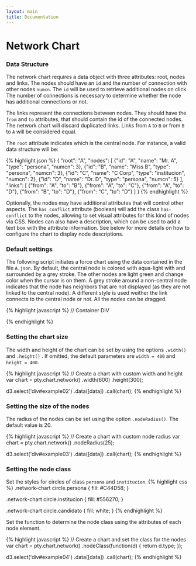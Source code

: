 ```yaml
---
layout: main
title: Documentation
---
```


<link href="{{ site.baseurl }}/css/font-awesome.min.css" rel="stylesheet">
<link href="{{ site.baseurl }}/css/pty.css" rel="stylesheet">
<script src="{{ site.baseurl }}/js/lib/d3.min.js"></script>
<script src="{{ site.baseurl }}/src/pty.js"></script>


# Network Chart

<div class="row">
    <div class="col-md-12">
        <div id="chart01"></div>
    </div>
</div>

<script>
    var width = parseInt(d3.select('#chart01').style('width'), 10),
        height = 400;

	var chart01 = pty.chart.network()
		.width(width)
		.height(height)
        .nodeRadius(10)
        .nodeLabel(function(d) { return d.name; })
        .nodeBaseURL(function(d) { return '{{site.baseurl}}/data/' + d.id + '.json'; })
        .nodeURL(function(d) { return '{{site.baseurl}}/pages/' + d.id; });

	d3.json('{{ site.baseurl }}/data/A.json', function(error, data) {

		if (error) { return error; }

		d3.select('#chart01').data([data]).call(chart01);
	});
</script>

### Data Structure

The network chart requires a data object with three attributes: root, nodes and links. The nodes should have an `id` and the number of connection with other nodes `numcn`. The `id` will be used to retrieve additional nodes on click. The number of connections is necessary to determine whether the node has additional connections or not.

The links represent the connections between nodes. They should have the `from` and `to` attributes, that should contain the id of the connected nodes. The network chart will discard duplicated links. Links from `A` to `B` or from `B` to `A` will be considered equal.

The `root` attribute indicates which is the central node. For instance, a valid data structure will be:

{% highlight json %}
{
  "root": "A",
  "nodes": [
    {"id": "A", "name": "Mr. A",  "type": "persona",     "numcn": 3},
    {"id": "B", "name": "Miss B", "type": "persona",     "numcn": 3},
    {"id": "C", "name": "C Corp", "type": "institucion", "numcn": 2},
    {"id": "D", "name": "Dr. D",  "type": "persona",     "numcn": 5}
  ],
  "links": [
    {"from": "A", "to": "B"},
    {"from": "A", "to": "C"},
    {"from": "A", "to": "D"},
    {"from": "B", "to": "D"},
    {"from": "C", "to": "D"}
  ]
}
{% endhighlight %}

Optionally, the nodes may have additional attributes that will control other aspects. The `has_conflict` attribute (boolean) will add the class `has-conflict` to the nodes, allowing to set visual attributes for this kind of nodes via CSS. Nodes can also have a description, which can be used to add a text box with the attribute information. See below for more details on how to configure the chart to display node descriptions.

### Default settings

The following script initiates a force chart using the data contained in the file `A.json`. By default, the central node is colored with aqua-light with and surrounded by a grey stroke. The other nodes are light green and change color when the cursor is on them. A grey stroke around a non-central node indicates that the node has neighbors that are not displayed (as they are not linked to the central node). A different style is used weither the link connects to the central node or not. All the nodes can be dragged.

{% highlight javascript %}
// Container DIV
<div id="example01"></div>

<script>
    d3.json('{{ site.baseurl }}/data/A.json', function(error, data) {

        // Create a chart with the default options
        var chart = pty.chart.network();

        d3.select('div#example01')
            .data([data])
            .call(chart);
    });
</script>
{% endhighlight %}

<div id="example01" class="example"></div>

<script>
    d3.json('{{ site.baseurl }}/data/A.json', function(error, data) {

        // Create a chart with the default options
        var chart = pty.chart.network();

        d3.select('div#example01')
            .data([data])
            .call(chart);
    });
</script>

### Setting the chart size

The width and height of the chart can be set by using the options `.width()` and `.height()` . If omitted, the default parameters are `width = 400` and `height = 400`.

{% highlight javascript %}
// Create a chart with custom width and height
var chart = pty.chart.network()
    .width(600)
    .height(300);

d3.select('div#example02')
    .data([data])
    .call(chart);
{% endhighlight %}

<div id="example02" class="example"></div>

<script>
    d3.json('{{ site.baseurl }}/data/A.json', function(error, data) {

        var chart = pty.chart.network()
            .width(600)
            .height(300);

        d3.select('div#example02')
            .data([data])
            .call(chart);
    });
</script>

### Setting the size of the nodes

The radius of the nodes can be set using the option `.nodeRadius()`. The default value is 20.

{% highlight javascript %}
// Create a chart with custom node radius
var chart = pty.chart.network()
    .nodeRadius(25);

d3.select('div#example03')
    .data([data])
    .call(chart);
{% endhighlight %}

<div id="example03" class="example"></div>

<script>
    d3.json('{{ site.baseurl }}/data/A.json', function(error, data) {

        // Create a chart with the default options
        var chart = pty.chart.network()
            .nodeRadius(25);

        d3.select('div#example03')
            .data([data])
            .call(chart);
    });
</script>

### Setting the node class

Set the styles for circles of class `persona` and `institucion`.
{% highlight css %}
.network-chart circle.persona {
    fill: #C44D58;
}

.network-chart circle.institucion {
    fill: #556270;
}

.network-chart circle.candidato {
    fill: white;
}
{% endhighlight %}

Set the function to determine the node class using the attributes of each node element.

{% highlight javascript %}
// Create a chart and set the class for the nodes
var chart = pty.chart.network()
    .nodeClass(function(d) { return d.type; });

d3.select('div#example04')
    .data([data])
    .call(chart);
{% endhighlight %}

<div>
    <style>
        .network-chart circle.persona {
            fill: #C44D58;
        }

        .network-chart circle.institucion {
            fill: #556270;
        }

        .network-chart circle.candidato {
            fill: white;
        }
    </style>
</div>

<div id="example04" class="example"></div>

<script>
    d3.json('{{ site.baseurl }}/data/E.json', function(error, data) {

        // Create a chart with the default options
        var chart = pty.chart.network()
            .nodeClass(function(d) { return d.type; });

        d3.select('div#example04')
            .data([data])
            .call(chart);
    });
</script>

### Adding a Legend

To add a legend, the user has to provide a list of all the node types as follows and submit the list to `.legendItems()`.

{% highlight javascript %}
var legend = [
    {name: 'Persona',     type: 'persona'},
    {name: 'Candidato',   type: 'candidato'},
    {name: 'Institución', type: 'institucion'}
];

var chart01 = pty.chart.network()
    .legendItems(legend);
{% endhighlight %}

The style of the circles representing each node type in the legend has to be set separately form the style for the nodes in the graph. This allows for instance to draw a stroke around the legend circles in order to differentiate them from the background without altering the style of the nodes of the graph.

{% highlight javascript %}
/* Legend */
.legend {

    .persona {
        fill: #75507b;
        stroke: @grey-light;
        stroke-width: 1;
    }

    .candidato {
        fill: #729fcf;
        stroke: @grey-light;
        stroke-width: 1;
    }

    .institucion {
        fill: #8ae234;
        stroke: @grey-light;
        stroke-width: 1;
    }

    text {
        font-size: 11px;
        fill: @grey-light;
    }
}
{% endhighlight %}

<div>
    <style type="text/css">
// Legend
    .legend {

        .persona {
            fill: #75507b;
            stroke: @grey-light;
            stroke-width: 1;
        }

        .candidato {
            fill: #729fcf;
            stroke: @grey-light;
            stroke-width: 1;
        }

        .institucion {
            fill: #8ae234;
            stroke: @grey-light;
            stroke-width: 1;
        }

        text {
            font-size: 11px;
            fill: @grey-light;
        }
    }

    </style>
</div>

<div id="example05" class="example"></div>

<script>
    var legend = [
        {name: 'Persona',     type: 'persona'},
        {name: 'Candidato',   type: 'candidato'},
        {name: 'Institución', type: 'institucion'}
    ];

    d3.json('{{ site.baseurl }}/data/E.json', function(error, data) {

        // Create a chart with the default options
        var chart = pty.chart.network()
            .nodeClass(function(d) { return d.type; })
            .legendItems(legend);

        d3.select('div#example05')
            .data([data])
            .call(chart);
    });
</script>

### Adding labels

{% highlight javascript %}
var chart = pty.chart.network()
    .nodeLabel(function(d) { return d.name; });

d3.select('div#example05')
    .data([data])
    .call(chart);
{% endhighlight %}

<div class="example" id="example06"></div>

<script>
    d3.json('{{ site.baseurl }}/data/A.json', function(error, data) {

        // Create a chart with the default options
        var chart = pty.chart.network()
            .nodeLabel(function(d) { return d.name; });

        d3.select('div#example06')
            .data([data])
            .call(chart);
    });
</script>

### Adding a text box

It's possible to add a description for each node by setting an accessor for the description attribute. If our nodes have an attribute `description`, we can set the accessor for the node description as shown in the following code block. The position of the text box can be modified by using the `textBox` method, and passing the `x` and `y` offset and the text box size, in pixels.

{% highlight javascript %}
var chart = pty.chart.network()
    .nodeDescription(function(d) { return d.description; })
    .textBox({x: 10, y: 260, width: 340, height: 250);

d3.select('div#example05')
    .data([data])
    .call(chart);
{% endhighlight %}

<div class="example" id="example-7a"></div>

<script>
    d3.json('{{ site.baseurl }}/data/A.json', function(error, data) {

        // Create a chart with the default options
        var chart = pty.chart.network()
            .nodeDescription(function(d) { return d.description; })
            .textBox({x: 10, y: 260, width: 340, height: 250});

        d3.select('div#example-7a')
            .data([data])
            .call(chart);
    });
</script>

The style of the text box can be controlled by setting the style for the class `textbox-background` and `textbox-body`.

{% highlight css %}
/* Description Text Box */
.textbox-background {
    fill: #fff;
    fill-opacity: 0.5;
}

.textbox-body {
    font-size: 11px;
    padding: 6px;
    opacity: 0;
}
{% endhighlight %}

### Basic Settings of the force layout

The user can change the values of the charge, friction, link distance and link strength using the options `.charge()`, `.friction()`, `.linkDistance()` and `linkStrength()` respectively. These are standard properties of the force layout and a complete documentation can be found in the [D3 force layout documentation](https://github.com/mbostock/d3/wiki/Force-Layout). By default, the central node is initially pinned to the center and stays pinned to any location it is dragged to. This can be changed with the option `.fixCenter(false)`.

### Adding new nodes on click

In the following example, nodes `B` and `D` have neighbors that are not displayed initially, because they are not connected to the central node `A`. If the `nodeBaseURL` attribute is set, clicking on `B` will retrieve the nodes from `data/B.json` and add them to the chart.

{% highlight javascript %}
// Set the function to generate the URL of each node
var chart = pty.chart.network()
    .nodeBaseURL(function(d) { return 'data/' + d.id + '.json'; });

// Bind the container div to the data and invoke the chart
d3.select('div#chart')
    .data([data])
    .call(chart);
{% endhighlight %}

<div id="example07" class="example"></div>

<script>
    d3.json('{{ site.baseurl }}/data/A.json', function(error, data) {

        if (error) { return error; }

        var width = 600,
            height = 400;

        var chart01 = pty.chart.network()
            .width(width)
            .height(height)
            .nodeRadius(15)
            .nodeBaseURL(function(d) { return '{{site.baseurl}}/data/' + d.id + '.json'; });


        d3.select('div#example07').data([data]).call(chart01);
    });
</script>

### Setting link to a new entity

In the following example, when the user clicks on a node, a link appears on the bottom left of the chart. The text corresponds to the `.nodeLabel()` while the link can be set using `.nodeURL()`.

{% highlight javascript %}
// Set the function to generate the URL of each node
var chart = pty.chart.network()
    .nodeLabel(function(d) { return d.name; })
    .nodeURL(function(d) { return '{{site.baseurl}}/pages/' + d.id; });

// Bind the container div to the data and invoke the chart
d3.select('div#chart')
    .data([data])
    .call(chart);
{% endhighlight %}

<div id="example08" class="example"></div>

<script>
    d3.json('{{ site.baseurl }}/data/A.json', function(error, data) {

        if (error) { return error; }

        var width = 600,
            height = 400;

        var chart02 = pty.chart.network()
            .width(width)
            .height(height)
            .nodeRadius(15)
            .nodeLabel(function(d) { return d.name; })
            .nodeBaseURL(function(d) { return '{{site.baseurl}}/data/' + d.id + '.json'; })
            .nodeURL(function(d) { return '{{site.baseurl}}/pages/' + d.id; });


        d3.select('div#example08').data([data]).call(chart02);
    });
</script>

### Embed

Create a page containing a single network chart (see [here]({{site.baseurl}}/embed) for instance) and insert the `embed` tag with appropiate values.

{% highlight html %}
<embed type="text/html" src="{{ site.baseurl }}/embed" width="640" height="480">
{% endhighlight %}

<embed type="text/html" src="{{ site.baseurl }}/embed" width="640" height="480">



